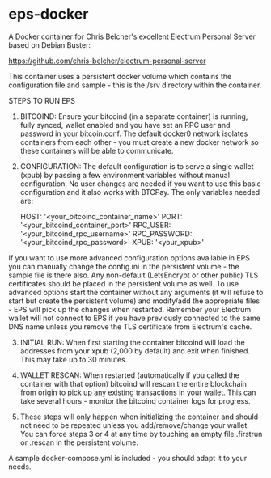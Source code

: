 # eps-docker 
A Docker container for Chris Belcher's excellent Electrum Personal Server based on Debian Buster:

https://github.com/chris-belcher/electrum-personal-server

This container uses a persistent docker volume which contains the configuration file and sample - this is the /srv directory within the container. 

STEPS TO RUN EPS

1. BITCOIND: Ensure your bitcoind (in a separate container) is running, fully synced, wallet enabled and you have set an RPC user and password in your bitcoin.conf. The default docker0 network isolates containers from each other - you must create a new docker network so these containers will be able to communicate. 

2. CONFIGURATION: The default configuration is to serve a single wallet (xpub) by passing a few environment variables without manual configuration. No user changes are needed if you want to use this basic configuration and it also works with BTCPay. The only variables needed are:

      HOST: '<your_bitcoind_container_name>'
      PORT: '<your_bitcoind_container_port>'
      RPC_USER: '<your_bitcoind_rpc_username>' 
      RPC_PASSWORD: '<your_bitcoind_rpc_password>'
      XPUB: '<your_xpub>' 

If you want to use more advanced configuration options available in EPS you can manually change the config.ini in the persistent volume - the sample file is there also. Any non-default (LetsEncrypt or other public) TLS certificates should be placed in the persistent volume as well. To use advanced options start the container without any arguments (it will refuse to start but create the persistent volume) and modify/add the appropriate files - EPS will pick up the changes when restarted. Remember your Electrum wallet will not connect to EPS if you have previously connected to the same DNS name unless you remove the TLS certificate from Electrum's cache. 

3. INITIAL RUN: When first starting the container bitcoind will load the addresses from your xpub (2,000 by default) and exit when finished. This may take up to 30 minutes.

4. WALLET RESCAN: When restarted (automatically if you called the container with that option) bitcoind will rescan the entire blockchain from origin to pick up any existing transactions in your wallet. This can take several hours - monitor the bitcoind container logs for progress.

5. These steps will only happen when initializing the container and should not need to be repeated unless you add/remove/change your wallet. You can force steps 3 or 4 at any time by touching an empty file .firstrun or .rescan in the persistent volume.

A sample docker-compose.yml is included - you should adapt it to your needs.
